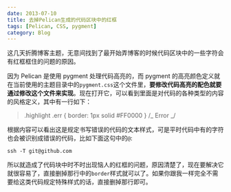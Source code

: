 ```yaml
---
date: 2013-07-10
title: 去掉Pelican生成的代码区块中的红框
tags: [Pelican, CSS, pygment]
category: Blog
---
```


这几天折腾博客主题，无意间找到了最开始弄博客的时候代码区块中的一些字符会有红框框住的问题的原因。

因为 Pelican 是使用 pygment 处理代码高亮的，而 pygment 的高亮颜色定义就在当前使用的主题目录中的`pygment.css`这个文件里，**要修改代码高亮的配色就要通过修改这个文件来实现**。现在打开它，可以看到里面是对代码的各种类型的内容的风格定义，其中有一行如下：

> .highlight .err { border: 1px solid #FF0000 } /_ Error _/

根据内容可以看出这是规定书写错误的代码的文本样式，可是平时代码中有的字符也会被识别成错误的代码，比如下面这句中的`@`:

    ssh -T git@github.com

所以就造成了代码块中时不时出现恼人的红框的问题，原因清楚了，现在要解决它就很容易了，直接删掉那行中的`border`样式就可以了。如果你跟我一样完全不需要给这类代码规定特殊样式的话，直接删掉那行即可。

